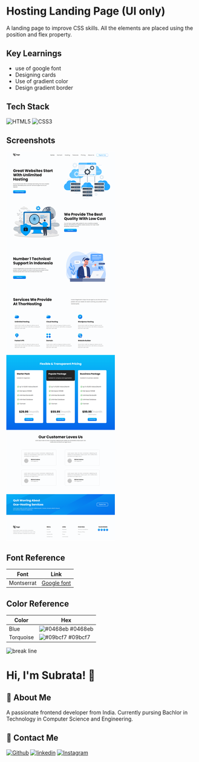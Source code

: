 # Hosting Landing Page (UI only)

A landing page to improve CSS skills. All the elements are placed using the position and flex property.

## Key Learnings

- use of google font
- Designing cards
- Use of gradient color
- Design gradient border

## Tech Stack

![HTML5](https://img.shields.io/badge/HTML5-E34F26?style=for-the-badge&logo=html5&logoColor=white)
![CSS3](https://img.shields.io/badge/CSS3-1572B6?style=for-the-badge&logo=css3&logoColor=white)

## Screenshots

![App Screenshot](./Hosting%20Landing%20Page.png)

## Font Reference

| Font       | Link                                                                   |
| ---------- | ---------------------------------------------------------------------- |
| Montserrat | [Google font](https://fonts.google.com/specimen/Montserrat?query=mont) |

## Color Reference

| Color     | Hex                                                              |
| --------- | ---------------------------------------------------------------- |
| Blue      | ![#0468eb](https://via.placeholder.com/10/0468eb?text=+) #0468eb |
| Torquoise | ![#09bcf7](https://via.placeholder.com/10/09bcf7?text=+) #09bcf7 |

![break line](https://www.animatedimages.org/data/media/562/animated-line-image-0184.gif)

# Hi, I'm Subrata! 👋

## 🚀 About Me

A passionate frontend developer from India. Currently pursing Bachlor in Technology in Computer Science and Engineering.

## 🔗 Contact Me

[![Github](https://img.shields.io/badge/github-%23121011.svg?style=for-the-badge&logo=github&logoColor=white)](https://github.com/subrataSamartha)
[![linkedin](https://img.shields.io/badge/linkedin-0A66C2?style=for-the-badge&logo=linkedin&logoColor=white)](https://www.linkedin.com/in/subrata-samartha-3347aa203/)
[![Instagram](https://img.shields.io/badge/Instagram-%23E4405F.svg?style=for-the-badge&logo=Instagram&logoColor=white)](https://www.instagram.com/subrat_samarth/)
